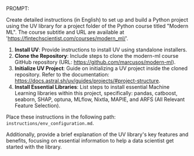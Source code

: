 PROMPT:

Create detailed instructions (in English) to set up and build a Python project using the UV library for a project folder of the Python course titled "Modern ML". The course subtitle and URL are available at 'https://fintechscientist.com/courses/modern_ml/'. 

1. **Install UV**: Provide instructions to install UV using standalone installers.
2. **Clone the Repository**: Include steps to clone the modern-ml course GitHub repository (URL: https://github.com/marcusos/modern-ml).
3. **Initialize UV Project**: Guide on initializing a UV project inside the cloned repository. Refer to the documentation: https://docs.astral.sh/uv/guides/projects/#project-structure.
4. **Install Essential Libraries**: List steps to install essential Machine Learning libraries within this project, specifically: pandas, catboost, seaborn, SHAP, optuna, MLflow, Nixtla, MAPIE, and ARFS (All Relevant Feature Selection).

Place these instructions in the following path: `instructions/env_configuration.md`. 

Additionally, provide a brief explanation of the UV library's key features and benefits, focusing on essential information to help a data scientist get started with the library.

